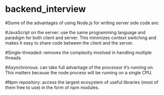 # backend_interview


#Some of the advantages of using Node.js for writing server side code are:

#JavaScript on the server: use the same programming language and paradigm for both client and server. This minimizes context switching and makes it easy to share code between the client and the server.

#Single-threaded: removes the complexity involved in handling multiple threads.

#Asynchronous: can take full advantage of the processor it’s running on. This matters because the node process will be running on a single CPU.

#Npm repository: access the largest ecosystem of useful libraries (most of them free to use) in the form of npm modules.